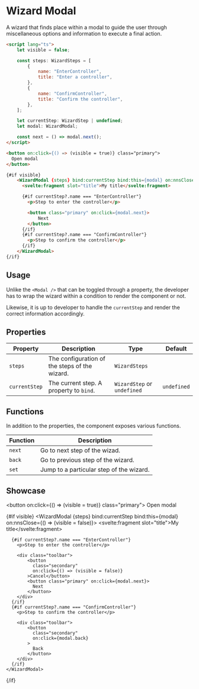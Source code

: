 <script lang="ts">
    import WizardModal from "$lib/components/WizardModal.svelte";
    import type { WizardStep, WizardSteps } from "$lib/stores/wizard.state";

    let visible = false;

    const steps: WizardSteps = [
            {
                name: "EnterController",
                title: "Enter a controller",
            },
            {
                name: "ConfirmController",
                title: "Confirm the controller",
            },
        ];
    
    let currentStep: WizardStep | undefined;
    let modal: WizardModal;
</script>

# Wizard Modal

A wizard that finds place within a modal to guide the user through miscellaneous options and information to execute a final action.

```html
<script lang="ts">
    let visible = false;

    const steps: WizardSteps = [
        {
            name: "EnterController",
            title: "Enter a controller",
        },
        {
            name: "ConfirmController",
            title: "Confirm the controller",
        },
    ];

    let currentStep: WizardStep | undefined;
    let modal: WizardModal;

    const next = () => modal.next();
</script>

<button on:click={() => (visible = true)} class="primary">
  Open modal
</button>

{#if visible}
    <WizardModal {steps} bind:currentStep bind:this={modal} on:nnsClose={() => (visible = false)}>
      <svelte:fragment slot="title">My title</svelte:fragment>

      {#if currentStep?.name === "EnterController"}
        <p>Step to enter the controller</p>

        <button class="primary" on:click={modal.next}>
            Next
        </button>
      {/if}
      {#if currentStep?.name === "ConfirmController"}
        <p>Step to confirm the controller</p>
      {/if}
    </WizardModal>
{/if}
```

## Usage

Unlike the `<Modal />` that can be toggled through a property, the developer has to wrap the wizard within a condition to render the component or not.

Likewise, it is up to developer to handle the `currentStep` and render the correct information accordingly.

## Properties

| Property      | Description                                   | Type                        | Default     |
| ------------- | --------------------------------------------- | --------------------------- | ----------- |
| `steps`       | The configuration of the steps of the wizard. | `WizardSteps`               |             |
| `currentStep` | The current step. A property to `bind`.       | `WizardStep` or `undefined` | `undefined` |

## Functions

In addition to the properties, the component exposes various functions.

| Function | Description                              |
| -------- | ---------------------------------------- |
| `next`   | Go to next step of the wizad.            |
| `back`   | Go to previous step of the wizard.       |
| `set`    | Jump to a particular step of the wizard. |

## Showcase

<button on:click={() => (visible = true)} class="primary">
Open modal
</button>

{#if visible}
<WizardModal {steps} bind:currentStep bind:this={modal} on:nnsClose={() => (visible = false)}>
<svelte:fragment slot="title">My title</svelte:fragment>

      {#if currentStep?.name === "EnterController"}
        <p>Step to enter the controller</p>

        <div class="toolbar">
            <button
              class="secondary"
              on:click={() => (visible = false)}
            >Cancel</button>
            <button class="primary" on:click={modal.next}>
              Next
            </button>
        </div>
      {/if}
      {#if currentStep?.name === "ConfirmController"}
        <p>Step to confirm the controller</p>

        <div class="toolbar">
            <button
              class="secondary"
              on:click={modal.back}
            >
              Back
            </button>
        </div>
      {/if}
    </WizardModal>

{/if}

